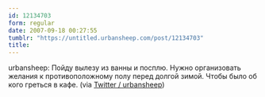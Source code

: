 ```yaml
---
id: 12134703
form: regular
date: 2007-09-18 00:27:55
tumblr: "https://untitled.urbansheep.com/post/12134703"
title:
---
```


<p>urbansheep: Пойду вылезу из ванны и посплю. Нужно организовать желания к противоположному полу перед долгой зимой. Чтобы было об кого греться в кафе. (via <a href="http://twitter.com/urbansheep/statuses/275122292">Twitter / urbansheep</a>)</p>

